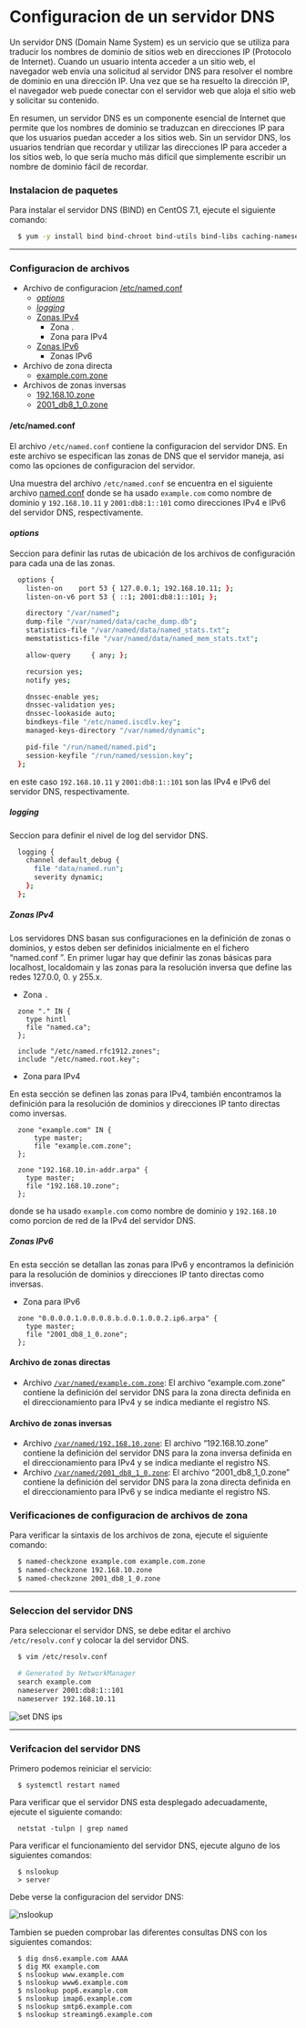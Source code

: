 # Configuracion de un servidor DNS

Un servidor DNS (Domain Name System) es un servicio que se utiliza para traducir los nombres de dominio de sitios web en direcciones IP (Protocolo de Internet). Cuando un usuario intenta acceder a un sitio web, el navegador web envía una solicitud al servidor DNS para resolver el nombre de dominio en una dirección IP. Una vez que se ha resuelto la dirección IP, el navegador web puede conectar con el servidor web que aloja el sitio web y solicitar su contenido.

En resumen, un servidor DNS es un componente esencial de Internet que permite que los nombres de dominio se traduzcan en direcciones IP para que los usuarios puedan acceder a los sitios web. Sin un servidor DNS, los usuarios tendrían que recordar y utilizar las direcciones IP para acceder a los sitios web, lo que sería mucho más difícil que simplemente escribir un nombre de dominio fácil de recordar.

### Instalacion de paquetes

Para instalar el servidor DNS (BIND) en CentOS 7.1, ejecute el siguiente comando:

```bash
  $ yum -y install bind bind-chroot bind-utils bind-libs caching-nameserver
```

---

### Configuracion de archivos

- Archivo de configuracion [/etc/named.conf](#etcnamedconf)
  - [_options_](#options)
  - [_logging_](#logging)
  - [Zonas IPv4](#zonas-ipv4)
    - Zona .
    - Zona para IPv4
  - [Zonas IPv6](#zonas-ipv6)
    - Zonas IPv6
- Archivo de zona directa
  - [example.com.zone](#archivo-de-zonas-directas)
- Archivos de zonas inversas
  - [192.168.10.zone](#archivo-de-zonas-inversas)
  - [2001_db8_1_0.zone](#archivo-de-zonas-inversas)

#### /etc/named.conf

El archivo `/etc/named.conf` contiene la configuracion del servidor DNS. En este archivo se especifican las zonas de DNS que el servidor maneja, asi como las opciones de configuracion del servidor.

Una muestra del archivo `/etc/named.conf` se encuentra en el siguiente archivo [named.conf](named.conf) donde se ha usado `example.com` como nombre de dominio y `192.168.10.11` y `2001:db8:1::101` como direcciones IPv4 e IPv6 del servidor DNS, respectivamente.

#### _options_

Seccion para definir las rutas de ubicación de los archivos de configuración para cada
una de las zonas.

```bash
  options {
    listen-on    port 53 { 127.0.0.1; 192.168.10.11; };
    listen-on-v6 port 53 { ::1; 2001:db8:1::101; };

    directory "/var/named";
    dump-file "/var/named/data/cache_dump.db";
    statistics-file "/var/named/data/named_stats.txt";
    memstatistics-file "/var/named/data/named_mem_stats.txt";

    allow-query     { any; };

    recursion yes;
    notify yes;

    dnssec-enable yes;
    dnssec-validation yes;
    dnssec-lookaside auto;
    bindkeys-file "/etc/named.iscdlv.key";
    managed-keys-directory "/var/named/dynamic";

    pid-file "/run/named/named.pid";
    session-keyfile "/run/named/session.key";
  };
```

en este caso `192.168.10.11` y `2001:db8:1::101` son las IPv4 e IPv6 del servidor DNS, respectivamente.

##### logging

Seccion para definir el nivel de log del servidor DNS.

```bash
  logging {
    channel default_debug {
      file "data/named.run";
      severity dynamic;
    };
  };
```

##### Zonas IPv4

Los servidores DNS basan sus configuraciones en la definición de zonas o dominios, y estos
deben ser definidos inicialmente en el fichero “named.conf ”. En primer lugar hay que definir
las zonas básicas para localhost, localdomain y las zonas para la resolución inversa que define
las redes 127.0.0, 0. y 255.x.

- Zona `.`

```
  zone "." IN {
    type hintl
    file "named.ca";
  };

  include "/etc/named.rfc1912.zones";
  include "/etc/named.root.key";
```

- Zona para IPv4

En esta sección se definen las zonas para IPv4, también encontramos la definición para la
resolución de dominios y direcciones IP tanto directas como inversas.

```
  zone "example.com" IN {
      type master;
      file "example.com.zone";
  };

  zone "192.168.10.in-addr.arpa" {
    type master;
    file "192.168.10.zone";
  };
```

donde se ha usado `example.com` como nombre de dominio y `192.168.10` como porcion de red de la IPv4 del servidor DNS.

##### Zonas IPv6

En esta sección se detallan las zonas para IPv6 y encontramos la definición para la resolución
de dominios y direcciones IP tanto directas como inversas.

- Zona para IPv6

```
  zone "0.0.0.0.1.0.0.0.8.b.d.0.1.0.0.2.ip6.arpa" {
    type master;
    file "2001_db8_1_0.zone";
  };
```

#### Archivo de zonas directas

- Archivo [`/var/named/example.com.zone`](example.com.zone): El archivo “example.com.zone” contiene la definición del servidor DNS para la zona directa definida en el direccionamiento para IPv4 y se indica mediante el registro NS.

#### Archivo de zonas inversas

- Archivo [`/var/named/192.168.10.zone`](192.168.10.zone): El archivo “192.168.10.zone” contiene la definición del servidor DNS para la zona inversa definida en el direccionamiento para IPv4 y se indica mediante el registro NS.
- Archivo [`/var/named/2001_db8_1_0.zone`](2001_db8_1_0.zone): El archivo “2001_db8_1_0.zone” contiene la definición del servidor DNS para la zona directa definida en el direccionamiento para IPv6 y se indica mediante el registro NS.

### Verificaciones de configuracion de archivos de zona

Para verificar la sintaxis de los archivos de zona, ejecute el siguiente comando:

```bash
  $ named-checkzone example.com example.com.zone
  $ named-checkzone 192.168.10.zone
  $ named-checkzone 2001_db8_1_0.zone
```

---

### Seleccion del servidor DNS

Para seleccionar el servidor DNS, se debe editar el archivo `/etc/resolv.conf` y colocar la del servidor DNS.

```bash
  $ vim /etc/resolv.conf
```

```bash
  # Generated by NetworkManager
  search example.com
  nameserver 2001:db8:1::101
  nameserver 192.168.10.11
```

![set DNS ips](../../images/set-dns-ip.png)

---

### Verifcacion del servidor DNS

Primero podemos reiniciar el servicio:

```
  $ systemctl restart named
```

Para verificar que el servidor DNS esta desplegado adecuadamente, ejecute el siguiente comando:

```
  netstat -tulpn | grep named
```

Para verificar el funcionamiento del servidor DNS, ejecute alguno de los siguientes comandos:

```
  $ nslookup
  > server

```

Debe verse la configuracion del servidor DNS:

![nslookup](../../images/nslookup.png)

Tambien se pueden comprobar las diferentes consultas DNS con los siguientes comandos:

```
  $ dig dns6.example.com AAAA
  $ dig MX example.com
  $ nslookup www.example.com
  $ nslookup www6.example.com
  $ nslookup pop6.example.com
  $ nslookup imap6.example.com
  $ nslookup smtp6.example.com
  $ nslookup streaming6.example.com
```
